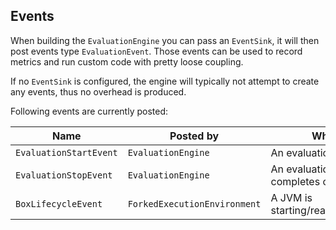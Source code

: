 ## Events
When building the `EvaluationEngine` you can pass an `EventSink`, it will then
post events type `EvaluationEvent`. Those events can be used to record
metrics and run custom code with pretty loose coupling.

If no `EventSink` is configured, the engine will typically not attempt to
create any events, thus no overhead is produced.

Following events are currently posted:

| Name  | Posted by | When   |
|-------|-----------|--------|
| `EvaluationStartEvent` | `EvaluationEngine` | An evaluation begins
| `EvaluationStopEvent` | `EvaluationEngine` | An evaluation completes or fails
| `BoxLifecycleEvent` | `ForkedExecutionEnvironment` | A JVM is starting/ready/stopping |
